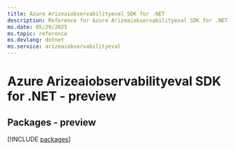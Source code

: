 ```yaml
---
title: Azure Arizeaiobservabilityeval SDK for .NET
description: Reference for Azure Arizeaiobservabilityeval SDK for .NET
ms.date: 05/29/2025
ms.topic: reference
ms.devlang: dotnet
ms.service: arizeaiobservabilityeval
---
```

# Azure Arizeaiobservabilityeval SDK for .NET - preview
## Packages - preview
[!INCLUDE [packages](arizeaiobservabilityeval-index.md)]